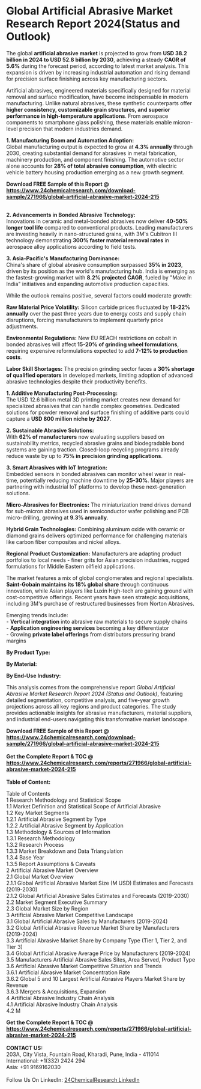 <h1>Global Artificial Abrasive Market Research Report 2024(Status and Outlook)</h1><p>The global <strong>artificial abrasive market</strong> is projected to grow from <strong>USD 38.2 billion in 2024 to USD 52.8 billion by 2030</strong>, achieving a steady <strong>CAGR of 5.6%</strong> during the forecast period, according to latest market analysis. This expansion is driven by increasing industrial automation and rising demand for precision surface finishing across key manufacturing sectors.</p><p>Artificial abrasives, engineered materials specifically designed for material removal and surface modification, have become indispensable in modern manufacturing. Unlike natural abrasives, these synthetic counterparts offer <strong>higher consistency, customizable grain structures, and superior performance in high-temperature applications</strong>. From aerospace components to smartphone glass polishing, these materials enable micron-level precision that modern industries demand.</p><p><strong>1. Manufacturing Boom and Automation Adoption:</strong><br>
Global manufacturing output is expected to grow at <strong>4.3% annually</strong> through 2030, creating substantial demand for abrasives in metal fabrication, machinery production, and component finishing. The automotive sector alone accounts for <strong>28% of total abrasive consumption</strong>, with electric vehicle battery housing production emerging as a new growth segment.</p><div><b>Download FREE Sample of this Report @ 
            <a href="https://www.24chemicalresearch.com/download-sample/271966/global-artificial-abrasive-market-2024-215">
            https://www.24chemicalresearch.com/download-sample/271966/global-artificial-abrasive-market-2024-215</a></b></div><br><p><strong>2. Advancements in Bonded Abrasive Technology:</strong><br>
Innovations in ceramic and metal-bonded abrasives now deliver <strong>40-50% longer tool life</strong> compared to conventional products. Leading manufacturers are investing heavily in nano-structured grains, with 3M's Cubitron III technology demonstrating <strong>300% faster material removal rates</strong> in aerospace alloy applications according to field tests.</p><p><strong>3. Asia-Pacific's Manufacturing Dominance:</strong><br>
China's share of global abrasive consumption surpassed <strong>35% in 2023</strong>, driven by its position as the world's manufacturing hub. India is emerging as the fastest-growing market with <strong>8.2% projected CAGR</strong>, fueled by "Make in India" initiatives and expanding automotive production capacities.</p><p>While the outlook remains positive, several factors could moderate growth:</p><p><strong>Raw Material Price Volatility:</strong> Silicon carbide prices fluctuated by <strong>18-22% annually</strong> over the past three years due to energy costs and supply chain disruptions, forcing manufacturers to implement quarterly price adjustments.</p><p><strong>Environmental Regulations:</strong> New EU REACH restrictions on cobalt in bonded abrasives will affect <strong>15-20% of grinding wheel formulations</strong>, requiring expensive reformulations expected to add <strong>7-12% to production costs</strong>.</p><p><strong>Labor Skill Shortages:</strong> The precision grinding sector faces a <strong>30% shortage of qualified operators</strong> in developed markets, limiting adoption of advanced abrasive technologies despite their productivity benefits.</p><p><strong>1. Additive Manufacturing Post-Processing:</strong><br>
The USD 12.6 billion metal 3D printing market creates new demand for specialized abrasives that can handle complex geometries. Dedicated solutions for powder removal and surface finishing of additive parts could capture a <strong>USD 800 million niche by 2027</strong>.</p><p><strong>2. Sustainable Abrasive Solutions:</strong><br>
With <strong>62% of manufacturers</strong> now evaluating suppliers based on sustainability metrics, recycled abrasive grains and biodegradable bond systems are gaining traction. Closed-loop recycling programs already reduce waste by up to <strong>75% in precision grinding applications</strong>.</p><p><strong>3. Smart Abrasives with IoT Integration:</strong><br>
Embedded sensors in bonded abrasives can monitor wheel wear in real-time, potentially reducing machine downtime by <strong>25-30%</strong>. Major players are partnering with industrial IoT platforms to develop these next-generation solutions.</p><p><strong>Micro-Abrasives for Electronics:</strong> The miniaturization trend drives demand for sub-micron abrasives used in semiconductor wafer polishing and PCB micro-drilling, growing at <strong>9.3% annually</strong>.</p><p><strong>Hybrid Grain Technologies:</strong> Combining aluminum oxide with ceramic or diamond grains delivers optimized performance for challenging materials like carbon fiber composites and nickel alloys.</p><p><strong>Regional Product Customization:</strong> Manufacturers are adapting product portfolios to local needs - finer grits for Asian precision industries, rugged formulations for Middle Eastern oilfield applications.</p><p>The market features a mix of global conglomerates and regional specialists. <strong>Saint-Gobain maintains its 18% global share</strong> through continuous innovation, while Asian players like Luxin High-tech are gaining ground with cost-competitive offerings. Recent years have seen strategic acquisitions, including 3M's purchase of restructured businesses from Norton Abrasives.</p><p>Emerging trends include:<br>
- <strong>Vertical integration</strong> into abrasive raw materials to secure supply chains<br>
- <strong>Application engineering services</strong> becoming a key differentiator<br>
- Growing <strong>private label offerings</strong> from distributors pressuring brand margins</p><p><strong>By Product Type:</strong></p><p><strong>By Material:</strong></p><p><strong>By End-Use Industry:</strong></p><p>This analysis comes from the comprehensive report <em>Global Artificial Abrasive Market Research Report 2024 (Status and Outlook)</em>, featuring detailed segmentation, competitive analysis, and five-year growth projections across all key regions and product categories. The study provides actionable insights for abrasive manufacturers, material suppliers, and industrial end-users navigating this transformative market landscape.</p><div><b>Download FREE Sample of this Report @ 
            <a href="https://www.24chemicalresearch.com/download-sample/271966/global-artificial-abrasive-market-2024-215">
            https://www.24chemicalresearch.com/download-sample/271966/global-artificial-abrasive-market-2024-215</a></b></div><br><div><b>Get the Complete Report & TOC @ 
            <a href="https://www.24chemicalresearch.com/reports/271966/global-artificial-abrasive-market-2024-215">
            https://www.24chemicalresearch.com/reports/271966/global-artificial-abrasive-market-2024-215</a></b></div><br>
            <b>Table of Content:</b><p>Table of Contents<br />
1 Research Methodology and Statistical Scope<br />
1.1 Market Definition and Statistical Scope of Artificial Abrasive<br />
1.2 Key Market Segments<br />
1.2.1 Artificial Abrasive Segment by Type<br />
1.2.2 Artificial Abrasive Segment by Application<br />
1.3 Methodology & Sources of Information<br />
1.3.1 Research Methodology<br />
1.3.2 Research Process<br />
1.3.3 Market Breakdown and Data Triangulation<br />
1.3.4 Base Year<br />
1.3.5 Report Assumptions & Caveats<br />
2 Artificial Abrasive Market Overview<br />
2.1 Global Market Overview<br />
2.1.1 Global Artificial Abrasive Market Size (M USD) Estimates and Forecasts (2019-2030)<br />
2.1.2 Global Artificial Abrasive Sales Estimates and Forecasts (2019-2030)<br />
2.2 Market Segment Executive Summary<br />
2.3 Global Market Size by Region<br />
3 Artificial Abrasive Market Competitive Landscape<br />
3.1 Global Artificial Abrasive Sales by Manufacturers (2019-2024)<br />
3.2 Global Artificial Abrasive Revenue Market Share by Manufacturers (2019-2024)<br />
3.3 Artificial Abrasive Market Share by Company Type (Tier 1, Tier 2, and Tier 3)<br />
3.4 Global Artificial Abrasive Average Price by Manufacturers (2019-2024)<br />
3.5 Manufacturers Artificial Abrasive Sales Sites, Area Served, Product Type<br />
3.6 Artificial Abrasive Market Competitive Situation and Trends<br />
3.6.1 Artificial Abrasive Market Concentration Rate<br />
3.6.2 Global 5 and 10 Largest Artificial Abrasive Players Market Share by Revenue<br />
3.6.3 Mergers & Acquisitions, Expansion<br />
4 Artificial Abrasive Industry Chain Analysis<br />
4.1 Artificial Abrasive Industry Chain Analysis<br />
4.2 M</p><div><b>Get the Complete Report & TOC @ 
            <a href="https://www.24chemicalresearch.com/reports/271966/global-artificial-abrasive-market-2024-215">
            https://www.24chemicalresearch.com/reports/271966/global-artificial-abrasive-market-2024-215</a></b></div><br><b>CONTACT US:</b><br>
            203A, City Vista, Fountain Road, Kharadi, Pune, India - 411014<br>
            International: +1(332) 2424 294<br>
            Asia: +91 9169162030 <br><br>
            Follow Us On LinkedIn: <a href="https://www.linkedin.com/company/24chemicalresearch/">24ChemicalResearch LinkedIn</a>